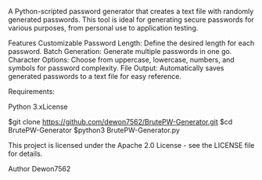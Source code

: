 A Python-scripted password generator that creates a text file with randomly generated passwords. This tool is ideal for generating secure passwords for various purposes, from personal use to application testing.

Features
Customizable Password Length: Define the desired length for each password.
Batch Generation: Generate multiple passwords in one go.
Character Options: Choose from uppercase, lowercase, numbers, and symbols for password complexity.
File Output: Automatically saves generated passwords to a text file for easy reference.

Requirements:

Python 3.xLicense

$git clone https://github.com/dewon7562/BrutePW-Generator.git
$cd BrutePW-Generator 
$python3 BrutePW-Generator.py



This project is licensed under the Apache 2.0 License - see the LICENSE file for details.

Author
Dewon7562


